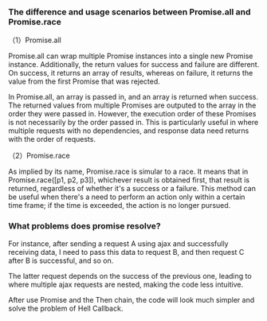 ### The difference and usage scenarios between Promise.all and Promise.race
（1）Promise.all

Promise.all can wrap multiple Promise instances into a single new Promise instance. Additionally, the return values for success and failure are different. On success, it returns an array of results, whereas on failure, it returns the value from the first Promise that was rejected.

In Promise.all, an array is passed in, and an array is returned when success. The returned values from multiple Promises are outputed to the array in the order they were passed in. However, the execution order of these Promises is not necessarily by the order passed in. This is particularly useful in where multiple requests with no dependencies, and response data need returns with the order of requests.

（2）Promise.race

As implied by its name, Promise.race is simular to a race. It means that in Promise.race([p1, p2, p3]), whichever result is obtained first, that result is returned, regardless of whether it's a success or a failure. This method can be useful when there's a need to perform an action only within a certain time frame; if the time is exceeded, the action is no longer pursued.

### What problems does promise resolve?
For instance, after sending a request A using ajax and successfully receiving data, I need to pass this data to request B, and then request C after B is successful, and so on.

The latter request depends on the success of the previous one, leading to where multiple ajax requests are nested, making the code less intuitive.

After use Promise and the Then chain, the code will look much simpler and solve the problem of Hell Callback.
